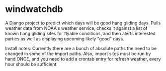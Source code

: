 windwatchdb
===========

A Django project to predict which days will be good hang gliding days.
Pulls weather data from NOAA's weather service, checks it against a list of known hang gliding sites for flyable conditions, and then alerts interested parties as well as displaying upcoming likely "good" days.

Install notes: Currently there are a bunch of absolute paths the need to be changed in some of the import paths. Also, import sites must be run by hand ONCE, and you need to add a crontab entry for refresh weather, every hour should be sufficient.
